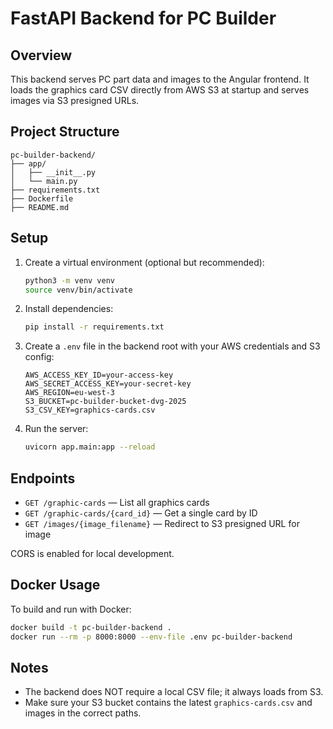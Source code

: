 # FastAPI Backend for PC Builder

## Overview
This backend serves PC part data and images to the Angular frontend. It loads the graphics card CSV directly from AWS S3 at startup and serves images via S3 presigned URLs.

## Project Structure

```
pc-builder-backend/
├── app/
│   ├── __init__.py
│   └── main.py
├── requirements.txt
├── Dockerfile
├── README.md
```

## Setup

1. Create a virtual environment (optional but recommended):
   ```sh
   python3 -m venv venv
   source venv/bin/activate
   ```
2. Install dependencies:
   ```sh
   pip install -r requirements.txt
   ```
3. Create a `.env` file in the backend root with your AWS credentials and S3 config:
   ```env
   AWS_ACCESS_KEY_ID=your-access-key
   AWS_SECRET_ACCESS_KEY=your-secret-key
   AWS_REGION=eu-west-3
   S3_BUCKET=pc-builder-bucket-dvg-2025
   S3_CSV_KEY=graphics-cards.csv
   ```
4. Run the server:
   ```sh
   uvicorn app.main:app --reload
   ```

## Endpoints
- `GET /graphic-cards` — List all graphics cards
- `GET /graphic-cards/{card_id}` — Get a single card by ID
- `GET /images/{image_filename}` — Redirect to S3 presigned URL for image

CORS is enabled for local development.

## Docker Usage
To build and run with Docker:
```sh
docker build -t pc-builder-backend .
docker run --rm -p 8000:8000 --env-file .env pc-builder-backend
```

## Notes
- The backend does NOT require a local CSV file; it always loads from S3.
- Make sure your S3 bucket contains the latest `graphics-cards.csv` and images in the correct paths.